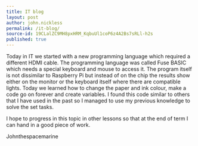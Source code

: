 ```yaml
---
title: IT blog
layout: post
author: john.nickless
permalink: /it-blog/
source-id: 19CLalZC9MH8pxHRM_KqbuUl1coP6z4A2Bs7sRLl-h2s
published: true
---
```

Today in IT we started with a new programming language which required a different HDMI cable. The programming language was called Fuse BASIC which needs a special keyboard and mouse to access it. The program itself is not dissimilar to Raspberry Pi but instead of on the chip the results show either on the monitor or the keyboard itself where there are compatible lights. Today we learned how to change the paper and ink colour, make a code go on forever and create variables. I found this code similar to others that I have used in the past so I managed to use my previous knowledge to solve the set tasks.

I hope to progress in this topic in other lessons so that at the end of term I can hand in a good piece of work.

Johnthespacemarine

